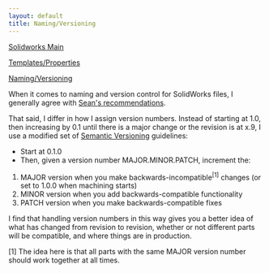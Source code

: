 ```yaml
---
layout: default
title: Naming/Versioning
---
```


[Solidworks Main](/tutorials/solidworks)

[Templates/Properties](https://sites.google.com/site/raintomudd/tutorials/solidworks-templatesandproperties)

[Naming/Versioning](/tutorials/solidworks/namingversioning)

When it comes to naming and version control for SolidWorks files, I generally agree with [Sean's recommendations](https://sites.google.com/site/raintomudd/tutorials/solidworks-namingandversions). 

That said, I differ in how I assign version numbers. Instead of starting at 1.0, then increasing by 0.1 until there is a major change or the revision is at x.9, I use a modified set of [Semantic Versioning](http://semver.org/) guidelines: 

- Start at 0.1.0
- Then, given a version number MAJOR.MINOR.PATCH, increment the:

1. MAJOR version when you make backwards-incompatible<sup><span class="c3">[1]</span></sup> changes (or set to 1.0.0 when machining starts)
2. MINOR version when you add backwards-compatible functionality
3. PATCH version when you make backwards-compatible fixes

I find that handling version numbers in this way gives you a better idea of what has changed from revision to revision, whether or not different parts will be compatible, and where things are in production. 

[1] The idea here is that all parts with the same MAJOR version number should work together at all times. 
